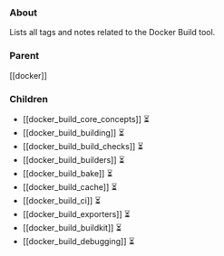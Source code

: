 


### About
Lists all tags and notes related to the Docker Build tool.

### Parent
[[docker]]

### Children
- [[docker_build_core_concepts]] ⏳
- [[docker_build_building]] ⏳
- [[docker_build_build_checks]] ⏳
- [[docker_build_builders]] ⏳
- [[docker_build_bake]] ⏳
- [[docker_build_cache]] ⏳
- [[docker_build_ci]] ⏳
- [[docker_build_exporters]] ⏳
- [[docker_build_buildkit]] ⏳
- [[docker_build_debugging]] ⏳